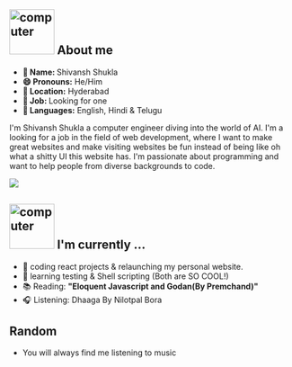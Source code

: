 <h2><img src="https://thumbs.gfycat.com/AcrobaticMatureGazelle.webp" alt="computer" width="80"> About me </h2>

<div >
  <!-- <img src="https://github.com/juanpflores/juanpflores/blob/main/assets/happy-juanpa.gif" align="right" width="300"> -->

<ul>
  <li><b>👤 Name: </b> Shivansh Shukla </li>
  <li><b>😄 Pronouns:</b>  He/Him</li>
  <li><b>📍 Location:</b> Hyderabad </li>
  <li><b>💼 Job: </b>Looking for one <a href="github.com"></a></li>
  <li><b>📣 Languages:</b> English, Hindi & Telugu </li>
</ul>

<p>I'm Shivansh Shukla a computer engineer diving into the world of AI. I'm a looking for a job in the field of web development, 
  where I want to make great websites and make visiting websites be fun instead of being like oh what a shitty UI this website has. I'm passionate about programming and want to help people from diverse backgrounds to code.
</p>

</div>

<img src="https://img.shields.io/badge/shivansh%20shukla%20-%231DA1F2.svg?&style=for-the-badge&logo=Twitter&logoColor=white">

<h2><img src="https://thumbs.gfycat.com/ScaryCreamyGlobefish.webp" alt="computer" width="80"> I'm currently ...</h2>

- 🔭 coding react projects & relaunching my personal website.
- 🌱 learning testing & Shell scripting (Both are SO COOL!)
- 📚 Reading: **"Eloquent Javascript and Godan(By Premchand)"**
- 🎧 Listening: Dhaaga By Nilotpal Bora

<h2>Random</h2>

- You will always find me listening to music
<!-- - 🔬 I have worked on a [couple of papers](https://scholar.google.com/citations?user=QHIRjGUAAAAJ&hl=es&authuser=1)
- 📝 Working with me? Read the [Juan Pa's User Manual](https://link) -->
